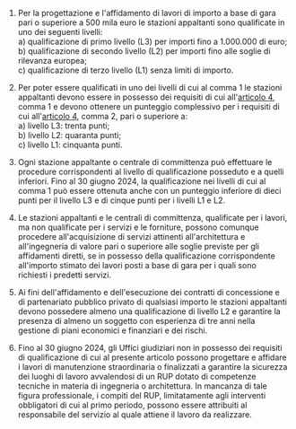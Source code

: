 1. Per la progettazione e l'affidamento di lavori di importo a base di gara pari o superiore a 500 mila euro le stazioni appaltanti sono qualificate in uno dei seguenti livelli:<br>a) qualificazione di primo livello (L3) per importi fino a 1.000.000 di euro;<br>b) qualificazione di secondo livello (L2) per importi fino alle soglie di rilevanza europea;<br>c) qualificazione di terzo livello (L1) senza limiti di importo.

2. Per poter essere qualificati in uno dei livelli di cui al comma 1 le stazioni appaltanti devono essere in possesso dei requisiti di cui all'[articolo 4](/index.html?article=allegato-2.4-articolo-4&version=1), comma 1 e devono ottenere un punteggio complessivo per i requisiti di cui all'[articolo 4](/index.html?article=allegato-2.4-articolo-4&version=1), comma 2, pari o superiore a:<br>a) livello L3: trenta punti;<br>b) livello L2: quaranta punti;<br>c) livello L1: cinquanta punti.

3. Ogni stazione appaltante o centrale di committenza può effettuare le procedure corrispondenti al livello di qualificazione posseduto e a quelli inferiori. Fino al 30 giugno 2024, la qualificazione nei livelli di cui al comma 1 può essere ottenuta anche con un punteggio inferiore di dieci punti per il livello L3 e di cinque punti per i livelli L1 e L2.

4. Le stazioni appaltanti e le centrali di committenza, qualificate per i lavori, ma non qualificate per i servizi e le forniture, possono comunque procedere all'acquisizione di servizi attinenti all'architettura e all'ingegneria di valore pari o superiore alle soglie previste per gli affidamenti diretti, se in possesso della qualificazione corrispondente all'importo stimato dei lavori posti a base di gara per i quali sono richiesti i predetti servizi.

5. Ai fini dell'affidamento e dell'esecuzione dei contratti di concessione e di partenariato pubblico privato di qualsiasi importo le stazioni appaltanti devono possedere almeno una qualificazione di livello L2 e garantire la presenza di almeno un soggetto con esperienza di tre anni nella gestione di piani economici e finanziari e dei rischi.

6. Fino al 30 giugno 2024, gli Uffici giudiziari non in possesso dei requisiti di qualificazione di cui al presente articolo possono progettare e affidare i lavori di manutenzione straordinaria o finalizzati a garantire la sicurezza dei luoghi di lavoro avvalendosi di un RUP dotato di competenze tecniche in materia di ingegneria o architettura. In mancanza di tale figura professionale, i compiti del RUP, limitatamente agli interventi obbligatori di cui al primo periodo, possono essere attribuiti al responsabile del servizio al quale attiene il lavoro da realizzare.
